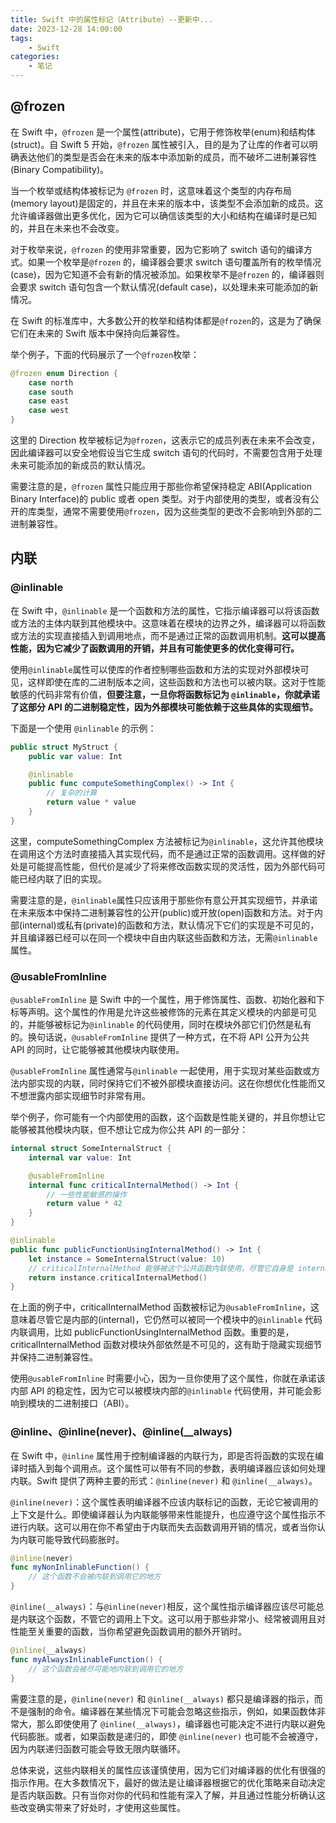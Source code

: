 ```yaml
---
title: Swift 中的属性标记（Attribute）--更新中...
date: 2023-12-28 14:00:00
tags:
    - Swift
categories:
    - 笔记
---
```


## @frozen

在 Swift 中，`@frozen` 是一个属性(attribute)，它用于修饰枚举(enum)和结构体(struct)。自 Swift 5 开始，`@frozen` 属性被引入，目的是为了让库的作者可以明确表达他们的类型是否会在未来的版本中添加新的成员，而不破坏二进制兼容性(Binary Compatibility)。

当一个枚举或结构体被标记为 `@frozen` 时，这意味着这个类型的内存布局(memory layout)是固定的，并且在未来的版本中，该类型不会添加新的成员。这允许编译器做出更多优化，因为它可以确信该类型的大小和结构在编译时是已知的，并且在未来也不会改变。

对于枚举来说，`@frozen` 的使用非常重要，因为它影响了 switch 语句的编译方式。如果一个枚举是`@frozen` 的，编译器会要求 switch 语句覆盖所有的枚举情况(case)，因为它知道不会有新的情况被添加。如果枚举不是`@frozen` 的，编译器则会要求 switch 语句包含一个默认情况(default case)，以处理未来可能添加的新情况。

在 Swift 的标准库中，大多数公开的枚举和结构体都是`@frozen`的，这是为了确保它们在未来的 Swift 版本中保持向后兼容性。

举个例子，下面的代码展示了一个`@frozen`枚举：

```Swift
@frozen enum Direction {
    case north
    case south
    case east
    case west
}
```

这里的 Direction 枚举被标记为`@frozen`，这表示它的成员列表在未来不会改变，因此编译器可以安全地假设当它生成 switch 语句的代码时，不需要包含用于处理未来可能添加的新成员的默认情况。

需要注意的是，`@frozen` 属性只能应用于那些你希望保持稳定 ABI(Application Binary Interface)的 public 或者 open 类型。对于内部使用的类型，或者没有公开的库类型，通常不需要使用`@frozen`，因为这些类型的更改不会影响到外部的二进制兼容性。

## 内联

### @inlinable

在 Swift 中，`@inlinable` 是一个函数和方法的属性，它指示编译器可以将该函数或方法的主体内联到其他模块中。这意味着在模块的边界之外，编译器可以将函数或方法的实现直接插入到调用地点，而不是通过正常的函数调用机制。**这可以提高性能，因为它减少了函数调用的开销，并且有可能使更多的优化变得可行。**

使用`@inlinable`属性可以使库的作者控制哪些函数和方法的实现对外部模块可见，这样即使在库的二进制版本之间，这些函数和方法也可以被内联。这对于性能敏感的代码非常有价值，**但要注意，一旦你将函数标记为 `@inlinable`，你就承诺了这部分 API 的二进制稳定性，因为外部模块可能依赖于这些具体的实现细节。**

下面是一个使用 `@inlinable` 的示例：

```Swift
public struct MyStruct {
    public var value: Int

    @inlinable
    public func computeSomethingComplex() -> Int {
        // 复杂的计算
        return value * value
    }
}
```

这里，computeSomethingComplex 方法被标记为`@inlinable`，这允许其他模块在调用这个方法时直接插入其实现代码，而不是通过正常的函数调用。这样做的好处是可能提高性能，但代价是减少了将来修改函数实现的灵活性，因为外部代码可能已经内联了旧的实现。

需要注意的是，`@inlinable`属性只应该用于那些你有意公开其实现细节，并承诺在未来版本中保持二进制兼容性的公开(public)或开放(open)函数和方法。对于内部(internal)或私有(private)的函数和方法，默认情况下它们的实现是不可见的，并且编译器已经可以在同一个模块中自由内联这些函数和方法，无需`@inlinable`属性。

### @usableFromInline

`@usableFromInline` 是 Swift 中的一个属性，用于修饰属性、函数、初始化器和下标等声明。这个属性的作用是允许这些被修饰的元素在其定义模块的内部是可见的，并能够被标记为`@inlinable` 的代码使用，同时在模块外部它们仍然是私有的。换句话说，`@usableFromInline` 提供了一种方式，在不将 API 公开为公共 API 的同时，让它能够被其他模块内联使用。

`@usableFromInline` 属性通常与`@inlinable` 一起使用，用于实现对某些函数或方法内部实现的内联，同时保持它们不被外部模块直接访问。这在你想优化性能而又不想泄露内部实现细节时非常有用。

举个例子，你可能有一个内部使用的函数，这个函数是性能关键的，并且你想让它能够被其他模块内联，但不想让它成为你公共 API 的一部分：

```Swift
internal struct SomeInternalStruct {
    internal var value: Int

    @usableFromInline
    internal func criticalInternalMethod() -> Int {
        // 一些性能敏感的操作
        return value * 42
    }
}

@inlinable
public func publicFunctionUsingInternalMethod() -> Int {
    let instance = SomeInternalStruct(value: 10)
    // criticalInternalMethod 能够被这个公共函数内联使用，尽管它自身是 internal 的。
    return instance.criticalInternalMethod()
}
```

在上面的例子中，criticalInternalMethod 函数被标记为`@usableFromInline`，这意味着尽管它是内部的(internal)，它仍然可以被同一个模块中的`@inlinable` 代码内联调用，比如 publicFunctionUsingInternalMethod 函数。重要的是，criticalInternalMethod 函数对模块外部依然是不可见的，这有助于隐藏实现细节并保持二进制兼容性。

使用`@usableFromInline` 时需要小心，因为一旦你使用了这个属性，你就在承诺该内部 API 的稳定性，因为它可以被模块内部的`@inlinable` 代码使用，并可能会影响到模块的二进制接口（ABI）。

### @inline、@inline(never)、@inline(__always)

在 Swift 中，`@inline` 属性用于控制编译器的内联行为，即是否将函数的实现在编译时插入到每个调用点。这个属性可以带有不同的参数，表明编译器应该如何处理内联。Swift 提供了两种主要的形式：`@inline(never)` 和 `@inline(__always)`。

`@inline(never)`：这个属性表明编译器不应该内联标记的函数，无论它被调用的上下文是什么。即使编译器认为内联能够带来性能提升，也应遵守这个属性指示不进行内联。这可以用在你不希望由于内联而失去函数调用开销的情况，或者当你认为内联可能导致代码膨胀时。

```Swift
@inline(never)
func myNonInlinableFunction() {
    // 这个函数不会被内联到调用它的地方
}
```

`@inline(__always)`：与`@inline(never)`相反，这个属性指示编译器应该尽可能总是内联这个函数，不管它的调用上下文。这可以用于那些非常小、经常被调用且对性能至关重要的函数，当你希望避免函数调用的额外开销时。

```Swift
@inline(__always)
func myAlwaysInlinableFunction() {
    // 这个函数会被尽可能地内联到调用它的地方
}
```

需要注意的是，`@inline(never)` 和 `@inline(__always)` 都只是编译器的指示，而不是强制的命令。编译器在某些情况下可能会忽略这些指示，例如，如果函数体非常大，那么即使使用了 `@inline(__always)`，编译器也可能决定不进行内联以避免代码膨胀。或者，如果函数是递归的，即使 `@inline(never)` 也可能不会被遵守，因为内联递归函数可能会导致无限内联循环。

总体来说，这些内联相关的属性应该谨慎使用，因为它们对编译器的优化有很强的指示作用。在大多数情况下，最好的做法是让编译器根据它的优化策略来自动决定是否内联函数。只有当你对你的代码和性能有深入了解，并且通过性能分析确认这些改变确实带来了好处时，才使用这些属性。

